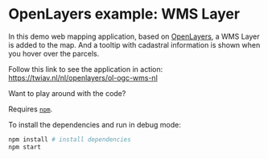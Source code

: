 # OpenLayers example: WMS Layer

In this demo web mapping application, based on [OpenLayers](https://openlayers.org/), a WMS Layer is added to the map. And a tooltip with cadastral information is shown when you hover over the parcels.

Follow this link to see the application in action: <https://twiav.nl/nl/openlayers/ol-ogc-wms-nl>

Want to play around with the code?

Requires [`npm`](https://www.npmjs.com/).

To install the dependencies and run in debug mode:

```bash
npm install # install dependencies
npm start
```
